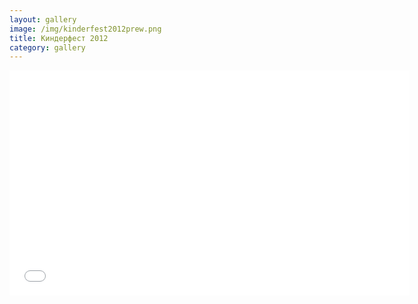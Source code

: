 ```yaml
---
layout: gallery
image: /img/kinderfest2012prew.png
title: Киндерфест 2012
category: gallery
---
```


<iframe width="640" height="360" src="//www.youtube.com/embed/nNpAKIpvO4o" frameborder="0" allowfullscreen></iframe>
